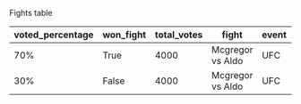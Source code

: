 Fights table

voted_percentage | won_fight | total_votes |        fight         | event    | tko_vote | sub_vote | dec_vote | tko_outcome | sub_outcome | dec_outcome | draw_outcome |
-----------------|-----------|-------------|----------------------|----------|----------|----------|----------|-------------|-------------|-------------|--------------|
|  70%           |  True     |    4000     |   Mcgregor vs Aldo   |   UFC    |    45%   |    5%    |   50%    |    true     |    false    |    false    |    false     | 
|  30%           |  False    |    4000     |   Mcgregor vs Aldo   |   UFC    |    10%   |   20%    |   70%    |    false    |    false    |    false    |    false     |
